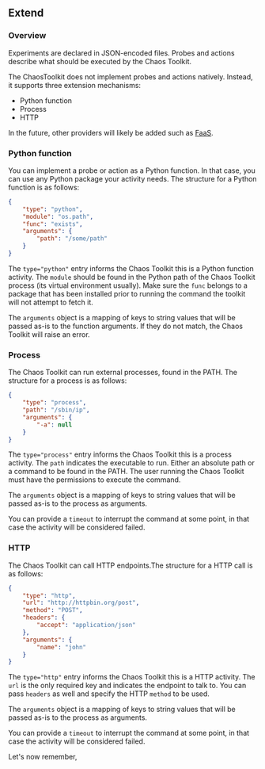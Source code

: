 ## Extend

### Overview

Experiments are declared in JSON-encoded files. Probes and actions describe
what should be executed by the Chaos Toolkit.

The ChaosToolkit does not implement probes and actions natively. Instead,
it supports three extension mechanisms:

* Python function
* Process
* HTTP

In the future, other providers will likely be added such as [FaaS][faas].

[faas]:https://en.wikipedia.org/wiki/Function_as_a_service

### Python function

You can implement a probe or action as a Python function. In that case, you
can use any Python package your activity needs. The structure for a Python
function is as follows:

```json
{
    "type": "python",
    "module": "os.path",
    "func": "exists",
    "arguments": {
        "path": "/some/path"
    }
}
```

The `type="python"` entry informs the Chaos Toolkit this is a Python function
activity. The `module` should be found in the Python path of the Chaos Toolkit
process (its virtual environment usually). Make sure the `func` belongs to
a package that has been installed prior to running the command the toolkit will
not attempt to fetch it.

The `arguments` object is a mapping of keys to string values that will be 
passed as-is to the function arguments. If they do not match, the Chaos Toolkit
will raise an error.

### Process

The Chaos Toolkit can run external processes, found in the PATH. The structure
for a process is as follows:

```json
{
    "type": "process",
    "path": "/sbin/ip",
    "arguments": {
        "-a": null
    }
}
```

The `type="process"` entry informs the Chaos Toolkit this is a process activity.
The `path` indicates the executable to run. Either an absolute path or a command
to be found in the PATH. The user running the Chaos Toolkit must have the 
permissions to execute the command.

The `arguments` object is a mapping of keys to string values that will be 
passed as-is to the process as arguments.

You can provide a `timeout` to interrupt the command at some point, in that case
the activity will be considered failed.

### HTTP

The Chaos Toolkit can call HTTP endpoints.The structure for a HTTP call is as
follows:

```json
{
    "type": "http",
    "url": "http://httpbin.org/post",
    "method": "POST",
    "headers": {
        "accept": "application/json"
    },
    "arguments": {
        "name": "john" 
    }
}
```

The `type="http"` entry informs the Chaos Toolkit this is a HTTP activity.
The `url` is the only required key and indicates the endpoint to talk to. You
can pass `headers` as well and specify the HTTP `method` to be used.

The `arguments` object is a mapping of keys to string values that will be 
passed as-is to the process as arguments.

You can provide a `timeout` to interrupt the command at some point, in that case
the activity will be considered failed.

Let's now remember, 